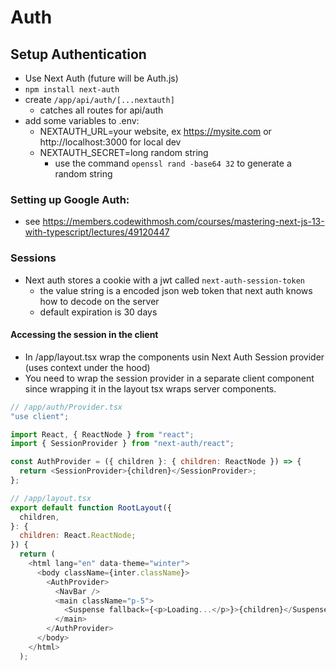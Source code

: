 # Auth

## Setup Authentication

- Use Next Auth (future will be Auth.js)
- `npm install next-auth`
- create `/app/api/auth/[...nextauth]`
  - catches all routes for api/auth
- add some variables to .env:
  - NEXTAUTH_URL=your website, ex https://mysite.com or http://localhost:3000 for local dev
  - NEXTAUTH_SECRET=long random string
    - use the command `openssl rand -base64 32` to generate a random string

### Setting up Google Auth:

- see https://members.codewithmosh.com/courses/mastering-next-js-13-with-typescript/lectures/49120447

### Sessions

- Next auth stores a cookie with a jwt called `next-auth-session-token`
  - the value string is a encoded json web token that next auth knows how to decode on the server
  - default expiration is 30 days

#### Accessing the session in the client

- In /app/layout.tsx wrap the components usin Next Auth Session provider (uses context under the hood)
- You need to wrap the session provider in a separate client component since wrapping it in the layout tsx wraps server components.

```javascript
// /app/auth/Provider.tsx
"use client";

import React, { ReactNode } from "react";
import { SessionProvider } from "next-auth/react";

const AuthProvider = ({ children }: { children: ReactNode }) => {
  return <SessionProvider>{children}</SessionProvider>;
};

// /app/layout.tsx
export default function RootLayout({
  children,
}: {
  children: React.ReactNode;
}) {
  return (
    <html lang="en" data-theme="winter">
      <body className={inter.className}>
        <AuthProvider>
          <NavBar />
          <main className="p-5">
            <Suspense fallback={<p>Loading...</p>}>{children}</Suspense>
          </main>
        </AuthProvider>
      </body>
    </html>
  );
```
